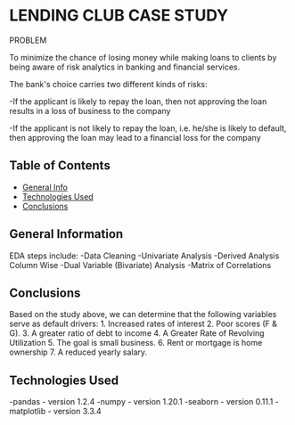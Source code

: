 # LENDING CLUB CASE STUDY

PROBLEM

To minimize the chance of losing money while making loans to clients by being aware of risk analytics in banking and financial services.

The bank's choice carries two different kinds of risks:

-If the applicant is likely to repay the loan, then not approving the loan results in a loss of business to the company

-If the applicant is not likely to repay the loan, i.e. he/she is likely to default, then approving the loan may lead to a financial loss for the company

## Table of Contents
* [General Info](#general-information)
* [Technologies Used](#technologies-used)
* [Conclusions](#conclusions)


<!-- You can include any other section that is pertinent to your problem -->

## General Information
 EDA steps include:
-Data Cleaning
-Univariate Analysis
-Derived Analysis Column Wise
-Dual Variable (Bivariate) Analysis
-Matrix of Correlations

<!-- You don't have to answer all the questions - just the ones relevant to your project. -->

## Conclusions
Based on the study above, we can determine that the following variables serve as default drivers:
    1. Increased rates of interest
    2. Poor scores (F & G).
    3. A greater ratio of debt to income
    4. A Greater Rate of Revolving Utilization 
    5. The goal is small business.
    6. Rent or mortgage is home ownership
    7. A reduced yearly salary. 

<!-- You don't have to answer all the questions - just the ones relevant to your project. -->


## Technologies Used
-pandas - version 1.2.4
-numpy - version 1.20.1
-seaborn - version 0.11.1
-matplotlib - version 3.3.4

<!-- As the libraries versions keep on changing, it is recommended to mention the version of library used in this project -->





<!-- Optional -->
<!-- ## License -->
<!-- This project is open source and available under the [... License](). -->

<!-- You don't have to include all sections - just the one's relevant to your project -->
